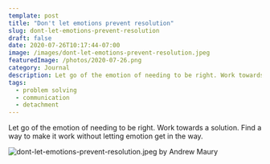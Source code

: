 ```yaml
---
template: post
title: "Don't let emotions prevent resolution"
slug: dont-let-emotions-prevent-resolution
draft: false
date: 2020-07-26T10:17:44-07:00
image: /images/dont-let-emotions-prevent-resolution.jpeg
featuredImage: /photos/2020-07-26.png
category: Journal
description: Let go of the emotion of needing to be right. Work towards a solution. Find a way to make it work without letting emotion get in the way. 
tags:
  - problem solving
  - communication
  - detachment
---
```

Let go of the emotion of needing to be right. Work towards a solution. Find a way to make it work without letting emotion get in the way.

![dont-let-emotions-prevent-resolution.jpeg by Andrew Maury](/images/dont-let-emotions-prevent-resolution.jpeg)
